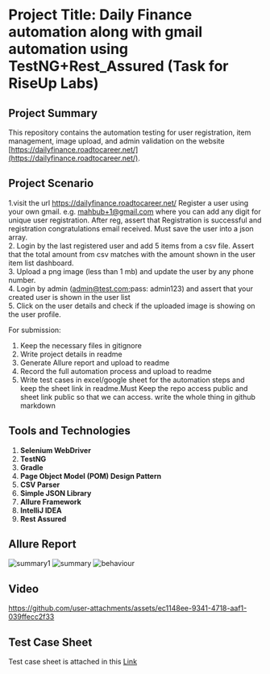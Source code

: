 # Project Title: Daily Finance automation along with gmail automation using TestNG+Rest_Assured (Task for RiseUp Labs) 
## Project Summary
This repository contains the automation testing for user registration, item management, image upload, and admin validation on the website [https://dailyfinance.roadtocareer.net/](https://dailyfinance.roadtocareer.net/).

## Project Scenario

1.visit the url https://dailyfinance.roadtocareer.net/
Register a user using your own gmail. e.g. mahbub+1@gmail.com where you can add any digit for unique user registration. After reg, assert that Registration is successful and registration congratulations email received. Must save the user into a json array.</br>
2. Login by the last registered user and add 5 items from a csv file. Assert that the total amount from csv matches with the amount shown in the user item list dashboard.</br>
3. Upload a png image (less than 1 mb) and update the user by any phone number.</br>
4. Login by admin (admin@test.com;pass: admin123) and assert that your created user is shown in the user list </br>
5. Click on the user details and check if the uploaded image is showing on the user profile. </br>


For submission:
1. Keep the necessary files in gitignore
2. Write project details in readme
3. Generate Allure report and upload to readme
4. Record the full automation process and upload to readme
5. Write test cases in excel/google sheet for the automation steps and keep the sheet link in readme.Must Keep the repo access public and sheet link public so that we can access.   write the whole thing in github markdown

## Tools and Technologies

1. **Selenium WebDriver**  
2. **TestNG**  
3. **Gradle**  
4. **Page Object Model (POM) Design Pattern**  
5. **CSV Parser**  
6. **Simple JSON Library**  
7. **Allure Framework**  
8. **IntelliJ IDEA**
9. **Rest Assured**

## Allure Report 
![summary1 ](https://github.com/user-attachments/assets/c13faab3-b046-4321-b4ee-33c1010a542f)
![summary](https://github.com/user-attachments/assets/b8e5968e-e4ff-49bc-b62a-db6fa825a2db)
![behaviour ](https://github.com/user-attachments/assets/74b79872-d812-4929-ade8-19b0d02c137e)

## Video
https://github.com/user-attachments/assets/ec1148ee-9341-4718-aaf1-039ffecc2f33

## Test Case Sheet 
Test case sheet is attached in this [Link](https://docs.google.com/spreadsheets/d/1eECfwRTRsyZ-UB7CzYGQ7vkr_gJLfCqB/edit?usp=sharing&ouid=118220119586256347036&rtpof=true&sd=true)






